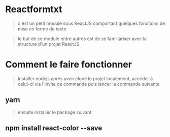 # Reactformtxt
> c'est un petit module sous ReactJS comportant quelques fonctions de mise en forme de texte

> le but de ce module entre autres est de se familiariser avec la structure d'un projet ReactJS

# Comment le faire fonctionner
> installer nodejs
> après avoir cloné le projet localement, accéder à celui-ci via l'invite de commande puis
> lancer la commande suivante
## yarn

> ensuite installer le package suivant
## npm install react-color --save

